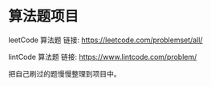 # 算法题项目
leetCode 算法题
链接: https://leetcode.com/problemset/all/

lintCode 算法题
链接: https://www.lintcode.com/problem/

把自己刷过的题慢慢整理到项目中。